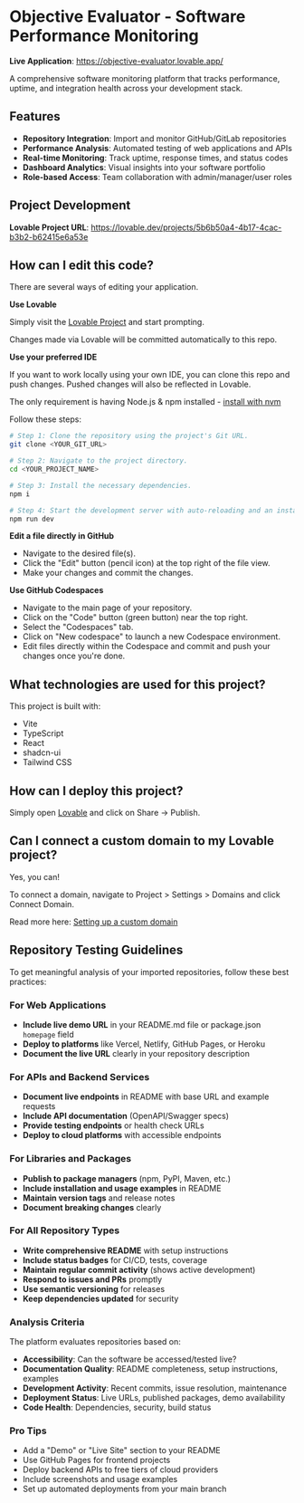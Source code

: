 # Objective Evaluator - Software Performance Monitoring

**Live Application**: https://objective-evaluator.lovable.app/

A comprehensive software monitoring platform that tracks performance, uptime, and integration health across your development stack.

## Features

- **Repository Integration**: Import and monitor GitHub/GitLab repositories
- **Performance Analysis**: Automated testing of web applications and APIs  
- **Real-time Monitoring**: Track uptime, response times, and status codes
- **Dashboard Analytics**: Visual insights into your software portfolio
- **Role-based Access**: Team collaboration with admin/manager/user roles

## Project Development

**Lovable Project URL**: https://lovable.dev/projects/5b6b50a4-4b17-4cac-b3b2-b62415e6a53e

## How can I edit this code?

There are several ways of editing your application.

**Use Lovable**

Simply visit the [Lovable Project](https://lovable.dev/projects/5b6b50a4-4b17-4cac-b3b2-b62415e6a53e) and start prompting.

Changes made via Lovable will be committed automatically to this repo.

**Use your preferred IDE**

If you want to work locally using your own IDE, you can clone this repo and push changes. Pushed changes will also be reflected in Lovable.

The only requirement is having Node.js & npm installed - [install with nvm](https://github.com/nvm-sh/nvm#installing-and-updating)

Follow these steps:

```sh
# Step 1: Clone the repository using the project's Git URL.
git clone <YOUR_GIT_URL>

# Step 2: Navigate to the project directory.
cd <YOUR_PROJECT_NAME>

# Step 3: Install the necessary dependencies.
npm i

# Step 4: Start the development server with auto-reloading and an instant preview.
npm run dev
```

**Edit a file directly in GitHub**

- Navigate to the desired file(s).
- Click the "Edit" button (pencil icon) at the top right of the file view.
- Make your changes and commit the changes.

**Use GitHub Codespaces**

- Navigate to the main page of your repository.
- Click on the "Code" button (green button) near the top right.
- Select the "Codespaces" tab.
- Click on "New codespace" to launch a new Codespace environment.
- Edit files directly within the Codespace and commit and push your changes once you're done.

## What technologies are used for this project?

This project is built with:

- Vite
- TypeScript
- React
- shadcn-ui
- Tailwind CSS

## How can I deploy this project?

Simply open [Lovable](https://lovable.dev/projects/5b6b50a4-4b17-4cac-b3b2-b62415e6a53e) and click on Share -> Publish.

## Can I connect a custom domain to my Lovable project?

Yes, you can!

To connect a domain, navigate to Project > Settings > Domains and click Connect Domain.

Read more here: [Setting up a custom domain](https://docs.lovable.dev/tips-tricks/custom-domain#step-by-step-guide)

## Repository Testing Guidelines

To get meaningful analysis of your imported repositories, follow these best practices:

### For Web Applications
- **Include live demo URL** in your README.md file or package.json `homepage` field
- **Deploy to platforms** like Vercel, Netlify, GitHub Pages, or Heroku
- **Document the live URL** clearly in your repository description

### For APIs and Backend Services  
- **Document live endpoints** in README with base URL and example requests
- **Include API documentation** (OpenAPI/Swagger specs)
- **Provide testing endpoints** or health check URLs
- **Deploy to cloud platforms** with accessible endpoints

### For Libraries and Packages
- **Publish to package managers** (npm, PyPI, Maven, etc.)
- **Include installation and usage examples** in README
- **Maintain version tags** and release notes
- **Document breaking changes** clearly

### For All Repository Types
- **Write comprehensive README** with setup instructions
- **Include status badges** for CI/CD, tests, coverage
- **Maintain regular commit activity** (shows active development)
- **Respond to issues and PRs** promptly
- **Use semantic versioning** for releases
- **Keep dependencies updated** for security

### Analysis Criteria
The platform evaluates repositories based on:
- **Accessibility**: Can the software be accessed/tested live?
- **Documentation Quality**: README completeness, setup instructions, examples
- **Development Activity**: Recent commits, issue resolution, maintenance
- **Deployment Status**: Live URLs, published packages, demo availability
- **Code Health**: Dependencies, security, build status

### Pro Tips
- Add a "Demo" or "Live Site" section to your README
- Use GitHub Pages for frontend projects
- Deploy backend APIs to free tiers of cloud providers
- Include screenshots and usage examples
- Set up automated deployments from your main branch
